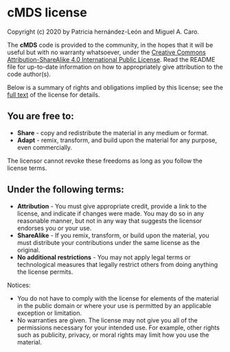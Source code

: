 # cMDS license

Copyright (c) 2020 by Patricia hernández-León and Miguel A. Caro.

The **cMDS** code is provided to the community, in the hopes that it will be useful but
with no warranty whatsoever, under the [Creative Commons Attribution-ShareAlike 
4.0 International Public License](https://creativecommons.org/licenses/by-sa/4.0/legalcode).
Read the README file for up-to-date information on how to appropriately give attribution to
the code author(s).

Below is a summary of rights and obligations implied by this license; see the [full
text](https://creativecommons.org/licenses/by-sa/4.0/legalcode) of the license for details.

## You are free to:
* **Share** - copy and redistribute the material in any medium or format.
* **Adapt** - remix, transform, and build upon the material
for any purpose, even commercially.

The licensor cannot revoke these freedoms as long as you follow the license terms.

## Under the following terms:
* **Attribution** - You must give appropriate credit, provide a link to the license, and
indicate if changes were made. You may do so in any reasonable manner, but not in any way 
that suggests the licensor endorses you or your use. 
* **ShareAlike** - If you remix, transform, or build upon the material, you must distribute
your contributions under the same license as the original. 
* **No additional restrictions** - You may not apply legal terms or technological measures that
legally restrict others from doing anything the license permits. 

Notices:

* You do not have to comply with the license for elements of the material in the public domain
or where your use is permitted by an applicable exception or limitation. 
* No warranties are given. The license may not give you all of the permissions necessary for
your intended use. For example, other rights such as publicity, privacy, or moral rights may
limit how you use the material. 
